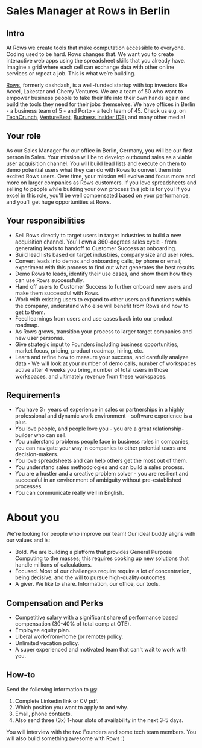 # Sales Manager at Rows in Berlin

## Intro

At Rows we create tools that make computation accessible to everyone.
Coding used to be hard. Rows changes that. We want you to create interactive web apps using the spreadsheet skills that you already have. Imagine a grid where each cell can exchange data with other online services or repeat a job. This is what we’re building.

[Rows](https://rows.com/), formerly dashdash, is a well-funded startup with top investors like Accel, Lakestar and Cherry Ventures. We are a team of 50 who want to empower business people to take their life into their own hands again and build the tools they need for their jobs themselves. We have offices in Berlin - a business team of 5 - and Porto - a tech team of 45. Check us e.g. on [TechCrunch](https://tcrn.ch/3dEhNKD), [VentureBeat](https://venturebeat.com/2021/02/23/rows-raises-16-million-and-launches-next-gen-spreadsheets-with-built-in-data-integrations/), [Business Insider (DE)](https://www.businessinsider.de/gruenderszene/rows-excel-konkurrent-finanzierung/) and many other media! 

## Your role

As our Sales Manager for our office in Berlin, Germany, you will be our first person in Sales. Your mission will be to develop outbound sales as a viable user acquisition channel. You will build lead lists and execute on them to demo potential users what they can do with Rows to convert them into excited Rows users. Over time, your mission will evolve and focus more and more on larger companies as Rows customers. If you love spreadsheets and selling to people while building your own process this job is for you! If you excel in this role, you'll be well compensated based on your performance, and you'll get huge opportunities at Rows.

## Your responsibilities

* Sell Rows directly to target users in target industries to build a new acquisition channel. You'll own a 360-degrees sales cycle - from generating leads to handoff to Customer Success at onboarding.
* Build lead lists based on target industries, company size and user roles. 
* Convert leads into demos and onboarding calls, by phone or email; experiment with this process to find out what generates the best results.
* Demo Rows to leads, identify their use cases, and show them how they can use Rows successfully.
* Hand off users to Customer Success to further onboard new users and make them successful with Rows.
* Work with existing users to expand to other users and functions within the company, understand who else will benefit from Rows and how to get to them.
* Feed learnings from users and use cases back into our product roadmap.
* As Rows grows, transition your process to larger target companies and new user personas.
* Give strategic input to Founders including business opportunities, market focus, pricing, product roadmap, hiring, etc.
* Learn and refine how to measure your success, and carefully analyze data - We will look at your number of demo calls, number of workspaces active after 4 weeks you bring, number of total users in those workspaces, and ultimately revenue from these workspaces.

## Requirements

* You have 3+ years of experience in sales or partnerships in a highly professional and dynamic work environment - software experience is a plus.
* You love people, and people love you - you are a great relationship-builder who can sell.
* You understand problems people face in business roles in companies, you can navigate your way in companies to other potential users and decision-makers.
* You love spreadsheets and can help others get the most out of them.
* You understand sales methodologies and can build a sales process.
* You are a hustler and a creative problem solver - you are resilient and successful in an environment of ambiguity without pre-established processes.
* You can communicate really well in English.

# About you

We're looking for people who improve our team! Our ideal buddy aligns with our values and is:
* Bold. We are building a platform that provides General Purpose Computing to the masses; this requires cooking up new solutions that handle millions of calculations.
* Focused. Most of our challenges require require a lot of concentration, being decisive, and the will to pursue high-quality outcomes.
* A giver. We like to share. Information, our office, our tools.

## Compensation and Perks

* Competitive salary with a significant share of performance based compensation (30-40% of total comp at OTE).
* Employee equity plan.
* Liberal work-from-home (or remote) policy.
* Unlimited vacation policy.
* A super experienced and motivated team that can't wait to work with you.

## How-to

Send the following information to [us](mailto:join@rows.com):
1. Complete Linkedin link or CV pdf.
1. Which position you want to apply to and why.
1. Email, phone contacts.
1. Also send three (3x) 1-hour slots of availability in the next 3-5 days.

You will interview with the two Founders and some tech team members. You will also build something awesome with Rows :)
